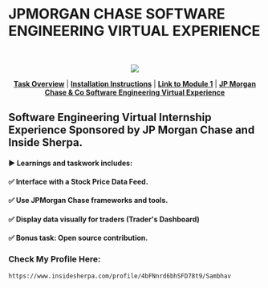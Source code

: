 # JPMORGAN CHASE SOFTWARE ENGINEERING VIRTUAL EXPERIENCE

<br>
<p align="center">
<a href="https://www.insidesherpa.com/virtual-internships/prototype/R5iK7HMxJGBgaSbvk/Technology%20Virtual%20Experience" target="_blank">
<img src="https://insidesherpa-assets.s3-ap-southeast-2.amazonaws.com/icons/jpmorgan/github+repo+images/jpm+gitub+.png"></a>
</p>

<p align="center"> 
	<b><a href="#task">Task Overview</a></b>
	|
	<b><a href="#installation">Installation Instructions</a></b>
	| 
	<b><a href="https://www.insidesherpa.com/modules/R5iK7HMxJGBgaSbvk/gtAhtcvke9AFCzqME" target="_blank">Link to Module 1</a></b>		
	| 
	<b><a href="https://www.insidesherpa.com/virtual-internships/prototype/R5iK7HMxJGBgaSbvk/Technology%20Virtual%20Experience" target="_blank">JP Morgan Chase & Co Software Engineering Virtual Experience</a></b>
</p>


## Software Engineering Virtual Internship Experience Sponsored by JP Morgan Chase and Inside Sherpa.

#### ▶️ Learnings and taskwork includes:

#### ✅ Interface with a Stock Price Data Feed.
#### ✅ Use JPMorgan Chase frameworks and tools.
#### ✅ Display data visually for traders (Trader's Dashboard)
#### ✅ Bonus task: Open source contribution.

### Check My Profile Here:
    
    https://www.insidesherpa.com/profile/4bFNnrd6bhSFD78t9/Sambhav
